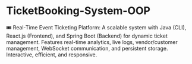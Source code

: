 # TicketBooking-System-OOP
🎟️ Real-Time Event Ticketing Platform: A scalable system with Java (CLI), React.js (Frontend), and Spring Boot (Backend) for dynamic ticket management. Features real-time analytics, live logs, vendor/customer management, WebSocket communication, and persistent storage. Interactive, efficient, and responsive.
